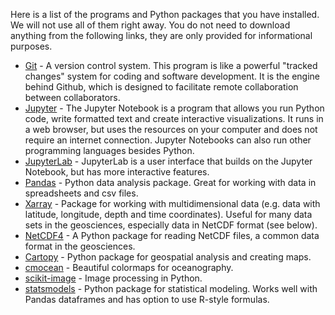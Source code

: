 Here is a list of the programs and Python packages that you have installed. We will not use all of them right away. You do not need to download anything from the following links, they are only provided for informational purposes.

* [Git](https://git-scm.com/) - A version control system. This program is like a powerful "tracked changes" system for coding and software development. It is the engine behind Github, which is designed to facilitate remote collaboration between collaborators.
* [Jupyter](https://jupyter.org/) - The Jupyter Notebook is a program that allows you run Python code, write formatted text and create interactive visualizations. It runs in a web browser, but uses the resources on your computer and does not require an internet connection. Jupyter Notebooks can also run other programming languages besides Python.
* [JupyterLab](https://jupyterlab.readthedocs.io/en/stable/) - JupyterLab is a user interface that builds on the Jupyter Notebook, but has more interactive features.
* [Pandas](https://pandas.pydata.org/about.html) - Python data analysis package. Great for working with data in spreadsheets and csv files.
* [Xarray](http://xarray.pydata.org/en/stable/index.html) - Package for working with multidimensional data (e.g. data with latitude, longitude, depth and time coordinates). Useful for many data sets in the geosciences, especially data in NetCDF format (see below).
* [NetCDF4](http://unidata.github.io/netcdf4-python/) - A Python package for reading NetCDF files, a common data format in the geosciences.
* [Cartopy](https://scitools.org.uk/cartopy/docs/latest/) - Python package for geospatial analysis and creating maps.
* [cmocean](https://matplotlib.org/cmocean/) -  Beautiful colormaps for oceanography.
* [scikit-image](https://scikit-image.org/) - Image processing in Python.
* [statsmodels](https://www.statsmodels.org) - Python package for statistical modeling. Works well with Pandas dataframes and has option to use R-style formulas.
